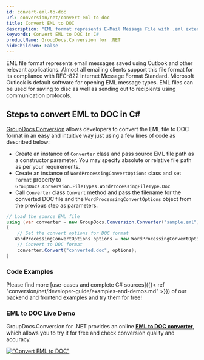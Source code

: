 ```yaml
---
id: convert-eml-to-doc
url: conversion/net/convert-eml-to-doc
title: Convert EML to DOC
description: "EML format represents E-Mail Message File with .eml extension. Learn how to convert EML to DOC file programmatically in C# language using GroupDocs.Conversion for .NET library."
keywords: Convert EML to DOC in C#
productName: GroupDocs.Conversion for .NET
hideChildren: False
---
```


EML file format represents email messages saved using Outlook and other relevant applications. Almost all emailing clients support this file format for its compliance with RFC-822 Internet Message Format Standard. Microsoft Outlook is default software for opening EML message types. EML files can be used for saving to disc as well as sending out to recipients using communication protocols.

## Steps to convert EML to DOC in C#

[GroupDocs.Conversion](https://products.groupdocs.com/conversion/net) allows developers to convert the EML file to DOC format in an easy and intuitive way just using a few lines of code as described below:

* Create an instance of `Converter` class and pass source EML file path as a constructor parameter. You may specify absolute or relative file path as per your requirements. 
* Create an instance of `WordProcessingConvertOptions` class and set `Format` property to `GroupDocs.Conversion.FileTypes.WordProcessingFileType.Doc`
* Call `Converter` class `Convert` method and pass the filename for the converted DOC file and the `WordProcessingConvertOptions` object from the previous step as parameters.

```csharp
// Load the source EML file
using (var converter = new GroupDocs.Conversion.Converter("sample.eml"))
{
    // Set the convert options for DOC format
   WordProcessingConvertOptions options = new WordProcessingConvertOptions { Format = GroupDocs.Conversion.FileTypes.WordProcessingFileType.Doc };
    // Convert to DOC format
    converter.Convert("converted.doc", options);
}
```

### Code Examples

Please find more [use-cases and complete C# sources]({{< ref "conversion/net/developer-guide/examples-and-demos.md" >}}) of our backend and frontend examples and try them for free!

### EML to DOC Live Demo

GroupDocs.Conversion for .NET provides an online [**EML to DOC converter**](https://products.groupdocs.app/conversion/eml-to-doc), which allows you to try it for free and check conversion quality and accuracy.

[!["Convert EML to DOC"](conversion/net/images/convert-to-doc/convert-eml-to-doc.png)](https://products.groupdocs.app/conversion/eml-to-doc)